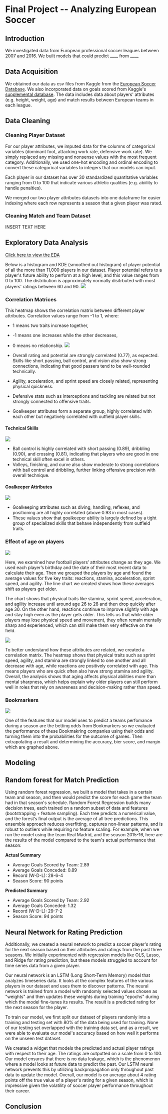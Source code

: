 
# Final Project -- Analyzing European Soccer 

## Introduction
We investigated data from European professional soccer leagues between 2007 and 2016. We built models that could predict ____ from ____. 

## Data Acquisition
We obtained our data as csv files from Kaggle from the [European Soccer Database](https://www.kaggle.com/datasets/hugomathien/soccer). We also incorporated data on goals scored from Kaggle's [supplemental database](https://www.kaggle.com/datasets/jiezi2004/soccer). The data includes data about players' attributes (e.g. height, weight, age) and match results between European teams in each league. 

## Data Cleaning
### Cleaning Player Dataset
For our player attributes, we imputed data for the columns of categorical variables (dominant foot, attacking work rate, defensive work rate). We simply replaced any missing and nonsense values with the most frequent category. Additionally, we used one-hot encoding and ordinal encoding to convert these categorical variables to integers that our models can input. 

Each player in our dataset has over 30 standardized quantitative variables ranging from 0 to 100 that indicate various athletic qualities (e.g. abiility to handle penalties). 

We merged our two player attributes datasets into one dataframe for easier indexing where each row represents a season that a given player was rated. 

### Cleaning Match and Team Dataset
INSERT TEXT HERE


## Exploratory Data Analysis

[Click here to view the EDA](index.html)

Below is a histogram and KDE (smoothed out histogram) of player potential of all the more than 11,000 players in our dataset. Player potential refers to a player's future ability to perform at a high level, and this value ranges from 0 to 100. The distribution is approximately normally disitrbuted with most players' ratings between 60 and 90. 
![](PotentialHistogram(Normal).jpg#center)

### Correlation Matrices

This heatmap shows the correlation matrix between different player attributes. Correlation values range from -1 to 1, where:
- 1 means two traits increase together,
- -1 means one increases while the other decreases,
- 0 means no relationship.
![](Correlation_Matrix.png#center)

- Overall rating and potential are strongly correlated (0.77), as expected. Skills like short passing, ball control, and vision also show strong connections, indicating that good passers tend to be well-rounded technically.
- Agility, acceleration, and sprint speed are closely related, representing physical quickness.
- Defensive stats such as interceptions and tackling are related but not strongly connected to offensive traits.
- Goalkeeper attributes form a separate group, highly correlated with each other but negatively correlated with outfield player skills.


#### Technical Skills
![](heatmap.png#center) 
- Ball control is highly correlated with short passing (0.89), dribbling (0.90), and crossing (0.81), indicating that players who are good in one technical skill often excel in others.
- Volleys, finishing, and curve also show moderate to strong correlations with ball control and dribbling, further linking offensive precision with overall technique.

#### Goalkeeper Attributes
![](heatmap2.png#center)
- Goalkeeping attributes such as diving, handling, reflexes, and positioning are all highly correlated (above 0.93 in most cases).
- These values show that goalkeeper ability is largely defined by a tight group of specialized skills that behave independently from outfield traits.


### Effect of age on players

![](attributevsage.png)

Here, we examined how football players’ attributes change as they age. We used each player’s birthday and the date of their most recent data to calculate their age. Then we grouped the players by age and found the average values for five key traits: reactions, stamina, acceleration, sprint speed, and agility. The line chart we created shows how these averages shift as players get older.

The chart shows that physical traits like stamina, sprint speed, acceleration, and agility increase until around age 26 to 28 and then drop quickly after age 30. On the other hand, reactions continue to improve slightly with age and stay high even as the player gets older. This tells us that while older players may lose physical speed and movement, they often remain mentally sharp and experienced, which can still make them very effective on the field.

![](cormatrix.png)

To better understand how these attributes are related, we created a correlation matrix. The heatmap shows that physical traits such as sprint speed, agility, and stamina are strongly linked to one another and all decrease with age, while reactions are positively correlated with age. This means players who are quick often also have strong stamina and agility. Overall, the analysis shows that aging affects physical abilities more than mental sharpness, which helps explain why older players can still perform well in roles that rely on awareness and decision-making rather than speed.

### Bookmarkers

![](BookmarkerEvaluations.png)

One of the features that our model uses to predict a teams perfomance during a season are the betting odds from Bookmarkers so we evaluated the performance of these Bookmakring companies using their odds and turning them into the probabilities for the outcome of games. Then extrapolating a result and determining the accuracy, bier score, and margin which are graphed above.

## Modeling

## Random forest for Match Prediction
Using random forest regression, we built a model that takes in a certain team and season, and then would predict the score for each game the team had in that season's schedule. Random Forest Regression builds many decision trees, each trained on a random subset of data and features (bootstrapping + feature sampling). Each tree predicts a numerical value, and the forest’s final output is the average of all tree predictions. This ensemble approach reduces overfitting, captures non-linear patterns, and is robust to outliers while requiring no feature scaling. For example, when we run the model using the team Real Madrid, and the season 2015-16, here are the results of the model compared to the team's actual performance that season:

**Actual Summary**
- Average Goals Scored by Team: 2.89
- Average Goals Conceded: 0.89
- Record (W-D-L): 28-6-4
- Season Score: 90 points
  
**Predicted Summary**
- Average Goals Scored by Team: 2.92
- Average Goals Conceded: 1.32
- Record (W-D-L): 29-7-2
- Season Score: 94 points

## Neural Network for Rating Prediction 
Additionally, we created a neural network to predict a soccer player's rating for the next season based on their attributes and ratings from the past three seasons. We initially experimented with regression models like OLS, Lasso, and Ridge for rating prediction, but these models struggled to account for time series data from a given player. 

Our neural network is an LSTM (Long Short-Term Memory) model that analyzes timeseries data. It looks at the complex features of the various players in our dataset and uses them to discover patterns. The neural network is trained from a model with randomly selected values chosen as "weights" and then updates these weights during training "epochs" during which the model fine-tunes its results. The result is a predicted rating for the next season for the player. 

To train our model, we first split our dataset of players randomly into a training and testing set with 80% of the data being used for training. None of our testing set overlapped with the training data set, and as a result, we were able to evaluate our model's accuracy based on how well it performs on the unseen test dataset. 

We created a widget that models the predicted and actual player ratings with respect to their age. The ratings are outputted on a scale from 0 to 100. Our model ensures that there is no data leakage, which is the phenomenon where a model looks at future data to predict the past. Our LSTM neural network prevents this by utilizing backpropagation only throughout past data to update the model. Overall, our model is on average about 4 rating points off the true value of a player's rating for a given season, which is impressive given the volatility of soccer player performance throughout their career. 

## Conclusion

